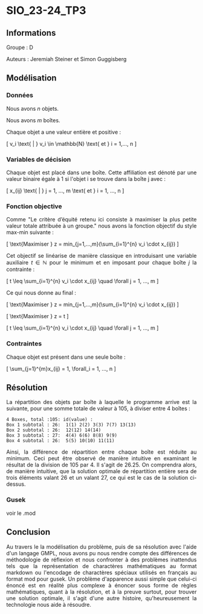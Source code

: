 <div style="text-align: justify">

# SIO_23-24_TP3

## Informations

Groupe : D

Auteurs : Jeremiah Steiner et Simon Guggisberg

## Modélisation

### Données

Nous avons $n$ objets.

Nous avons $m$ boîtes.

Chaque objet a une valeur entière et positive :

\[
v_i \text{ | } v_i \in \mathbb{N} \text{ et } i = 1,..., n
\]

### Variables de décision

Chaque objet est placé dans une boîte. Cette affiliation est dénoté par une valeur binaire égale à $1$ si l'objet i se trouve dans la boîte j avec :

\[
    x_{ij} \text{ | } j = 1, ..., m \text{ et } i = 1, ..., n
\]

### Fonction objective

Comme "Le critère d’équité retenu ici consiste à maximiser la plus petite valeur totale attribuée à un groupe." nous avons la fonction objectif du style max-min suivante :

\[
    \text{Maximiser } z = min_{j=1,...,m}(\sum_{i=1}^{n} v_i \cdot x_{ij})
\]

Cet objectif se linéarise de manière classique en introduisant une variable auxiliaire $t$ $\in$ $\mathbb{N}$ pour le minimum et en imposant pour chaque boîte $j$ la contrainte :

\[
    t \leq \sum_{i=1}^{n} v_i \cdot x_{ij} \quad \forall j = 1, ..., m
\]

Ce qui nous donne au final :

\[
    \text{Maximiser } z = min_{j=1,...,m}(\sum_{i=1}^{n} v_i \cdot x_{ij})
\]

\[
    \text{Maximiser } z = t 
\]

\[
    t \leq \sum_{i=1}^{n} v_i \cdot x_{ij} \quad \forall j = 1, ..., m
\]

### Contraintes

Chaque objet est présent dans une seule boîte :
<!-- aucune contrainte supplémentaire, les "contraintes de donnée" ne devant pas figurer ici--> 
\[
    \sum_{j=1}^{m}x_{ij} = 1, \forall_i = 1, ..., n
\]

## Résolution

La répartition des objets par boîte à laquelle le programme arrive est la suivante, pour une somme totale de valeur à 105, à diviser entre 4 boîtes :

```
4 Boxes, total :105: id(value) :
Box 1 subtotal : 26:  1(1) 2(2) 3(3) 7(7) 13(13)
Box 2 subtotal : 26:  12(12) 14(14)
Box 3 subtotal : 27:  4(4) 6(6) 8(8) 9(9)
Box 4 subtotal : 26:  5(5) 10(10) 11(11)
```

Ainsi, la différence de répartition entre chaque boîte est réduite au minimum. Ceci peut être observé de manière intuitive en examinant le résultat de la division de 105 par 4. Il s'agit de 26.25. On comprendra alors, de manière intuitive, que la solution optimale de répartition entière sera de trois éléments valant 26 et un valant 27, ce qui est le cas de la solution ci-dessus.

### Gusek

voir le .mod

## Conclusion

Au travers le la modélisation du problème, puis de sa résolution avec l'aide d'un langage GMPL, nous avons pu nous rendre compte des différences de méthodologie de réflexion et nous confronter à des problèmes inattendus tels que la représentation de charactères mathématiques au format markdown ou l'encodage de charactères spéciaux utilisés en français au format mod pour gusek.
Un problème d'apparence aussi simple que celui-ci énoncé est en réalité plus complexe à énoncer sous forme de règles mathématiques, quant à la résolution, et à la preuve surtout, pour trouver une solution optimale, il s'agit d'une autre histoire, qu'heureusement la technologie nous aide à résoudre.

</div>


